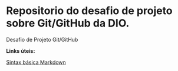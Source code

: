 # Repositorio do desafio de projeto sobre Git/GitHub da DIO. 
Desafio de Projeto Git/GitHub

**Links úteis:**

  [Sintax básica Markdown](https://www.markdownguide.org/basic-syntax/)

